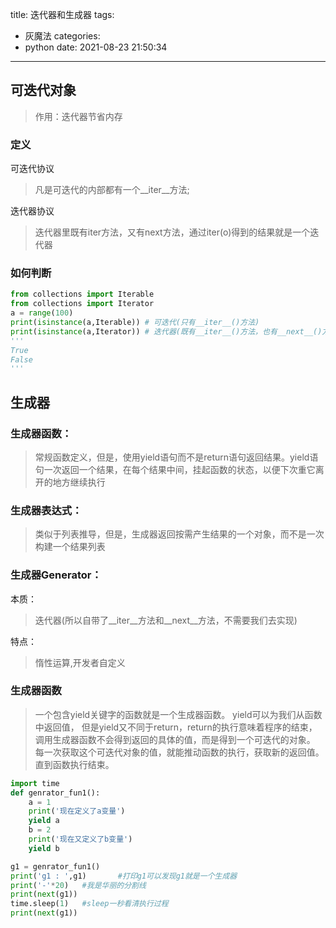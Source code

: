 title: 迭代器和生成器
tags:
  - 灰魔法
categories:
  - python
date: 2021-08-23 21:50:34
---

## 可迭代对象
>作用：迭代器节省内存

### 定义
可迭代协议
>凡是可迭代的内部都有一个__iter__方法;

迭代器协议
>迭代器里既有iter方法，又有next方法，通过iter(o)得到的结果就是一个迭代器
### 如何判断
```python
from collections import Iterable
from collections import Iterator
a = range(100)
print(isinstance(a,Iterable)) # 可迭代(只有__iter__()方法)
print(isinstance(a,Iterator)) # 迭代器(既有__iter__()方法，也有__next__()方法)
'''
True
False
'''
```

## 生成器

### 生成器函数：
>常规函数定义，但是，使用yield语句而不是return语句返回结果。yield语句一次返回一个结果，在每个结果中间，挂起函数的状态，以便下次重它离开的地方继续执行

### 生成器表达式：
>类似于列表推导，但是，生成器返回按需产生结果的一个对象，而不是一次构建一个结果列表

### 生成器Generator：
本质：
>迭代器(所以自带了__iter__方法和__next__方法，不需要我们去实现)

特点：
>惰性运算,开发者自定义

### 生成器函数

>一个包含yield关键字的函数就是一个生成器函数。
yield可以为我们从函数中返回值，
但是yield又不同于return，return的执行意味着程序的结束，
调用生成器函数不会得到返回的具体的值，而是得到一个可迭代的对象。
每一次获取这个可迭代对象的值，就能推动函数的执行，获取新的返回值。直到函数执行结束。

```python
import time
def genrator_fun1():
    a = 1
    print('现在定义了a变量')
    yield a
    b = 2
    print('现在又定义了b变量')
    yield b

g1 = genrator_fun1()
print('g1 : ',g1)       #打印g1可以发现g1就是一个生成器
print('-'*20)   #我是华丽的分割线
print(next(g1))
time.sleep(1)   #sleep一秒看清执行过程
print(next(g1))
```